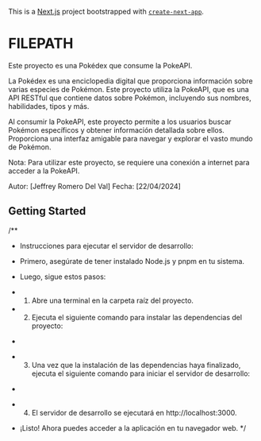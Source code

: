 This is a [Next.js](https://nextjs.org/) project bootstrapped with [`create-next-app`](https://github.com/vercel/next.js/tree/canary/packages/create-next-app).

# FILEPATH


Este proyecto es una Pokédex que consume la PokeAPI.

La Pokédex es una enciclopedia digital que proporciona información sobre varias especies de Pokémon. Este proyecto utiliza la PokeAPI, que es una API RESTful que contiene datos sobre Pokémon, incluyendo sus nombres, habilidades, tipos y más.

Al consumir la PokeAPI, este proyecto permite a los usuarios buscar Pokémon específicos y obtener información detallada sobre ellos. Proporciona una interfaz amigable para navegar y explorar el vasto mundo de Pokémon.

Nota: Para utilizar este proyecto, se requiere una conexión a internet para acceder a la PokeAPI.

Autor: [Jeffrey Romero Del Val]
Fecha: [22/04/2024]


## Getting Started
/**
 * Instrucciones para ejecutar el servidor de desarrollo:
 
 * Primero, asegúrate de tener instalado Node.js y pnpm en tu sistema.
 
 * Luego, sigue estos pasos:
 
 * 1. Abre una terminal en la carpeta raíz del proyecto.
 * 2. Ejecuta el siguiente comando para instalar las dependencias del proyecto:
 *    ```pnpm install
 * 3. Una vez que la instalación de las dependencias haya finalizado, ejecuta el siguiente comando para iniciar el servidor de desarrollo:
 *    ```pnpm run dev
 * 4. El servidor de desarrollo se ejecutará en http://localhost:3000.
 * ¡Listo! Ahora puedes acceder a la aplicación en tu navegador web.
 */
